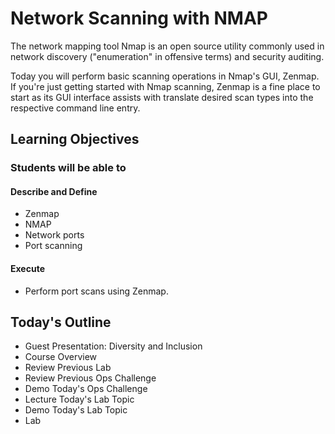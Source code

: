 # Network Scanning with NMAP

The network mapping tool Nmap is an open source utility commonly used in network discovery ("enumeration" in offensive terms) and security auditing.

Today you will perform basic scanning operations in Nmap's GUI, Zenmap. If you're just getting started with Nmap scanning, Zenmap is a fine place to start as its GUI interface assists with translate desired scan types into the respective command line entry. 

## Learning Objectives

### Students will be able to

#### Describe and Define

- Zenmap
- NMAP
- Network ports
- Port scanning

#### Execute

- Perform port scans using Zenmap.

## Today's Outline

- Guest Presentation: Diversity and Inclusion
- Course Overview
- Review Previous Lab
- Review Previous Ops Challenge
- Demo Today's Ops Challenge
- Lecture Today's Lab Topic
- Demo Today's Lab Topic
- Lab
